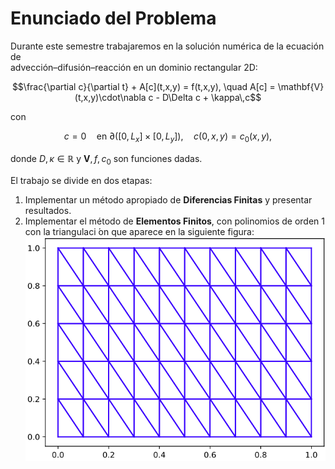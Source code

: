 # Enunciado del Problema

Durante este semestre trabajaremos en la solución numérica de la ecuación de  
advección–difusión–reacción en un dominio rectangular 2D:

```math
\frac{\partial c}{\partial t} + A[c](t,x,y) = f(t,x,y),
\quad
A[c] = \mathbf{V}(t,x,y)\cdot\nabla c - D\Delta c + \kappa\,c
```
con  
```math
c=0\quad\text{en } \partial([0,L_x]\times[0,L_y]),\quad
c(0,x,y)=c_0(x,y),
```
donde $D,\kappa\in\mathbb{R}$ y $\mathbf{V},f,c_0$ son funciones dadas.  

El trabajo se divide en dos etapas:  
1. Implementar un método apropiado de **Diferencias Finitas** y presentar resultados.  
2. Implementar el método de **Elementos Finitos**, con polinomios de orden $1$ con la triangulaci ́on que aparece en la siguiente figura:
![Triangulación en elementos lineales](../results/Malla.png)


